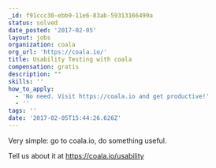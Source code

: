 ```yaml
---
_id: f91ccc30-ebb9-11e6-83ab-59313166499a
status: solved
date_posted: '2017-02-05'
layout: jobs
organization: coala
org_url: 'https://coala.io/'
title: Usability Testing with coala
compensation: gratis
description: ""
skills: ''
how_to_apply:
  - 'No need. Visit https://coala.io and get productive!'
  - ''
tags: ''
date: '2017-02-05T15:44:26.626Z'
---
```


Very simple: go to coala.io, do something useful.

Tell us about it at https://coala.io/usability
